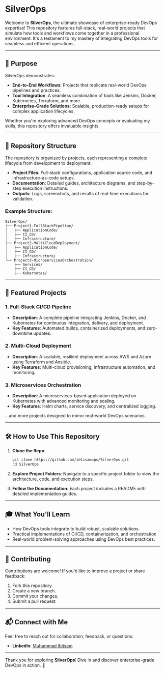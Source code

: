 # SilverOps

Welcome to **SilverOps**, the ultimate showcase of enterprise-ready DevOps expertise! This repository features full-stack, real-world projects that simulate how tools and workflows come together in a professional environment. It's a testament to my mastery of integrating DevOps tools for seamless and efficient operations.

---

## 🎯 Purpose

SilverOps demonstrates:
- **End-to-End Workflows**: Projects that replicate real-world DevOps pipelines and practices.
- **Tool Integration**: A seamless combination of tools like Jenkins, Docker, Kubernetes, Terraform, and more.
- **Enterprise-Grade Solutions**: Scalable, production-ready setups for complex application lifecycles.

Whether you're exploring advanced DevOps concepts or evaluating my skills, this repository offers invaluable insights.

---

## 📁 Repository Structure

The repository is organized by projects, each representing a complete lifecycle from development to deployment:

- **Project Files**: Full-stack configurations, application source code, and infrastructure-as-code setups.
- **Documentation**: Detailed guides, architecture diagrams, and step-by-step execution instructions.
- **Outputs**: Logs, screenshots, and results of real-time executions for validation.

### Example Structure:
```
SilverOps/
├── Project1-FullStackPipeline/
│   ├── ApplicationCode/
│   ├── CI_CD/
│   ├── Infrastructure/
├── Project2-MultiCloudDeployment/
│   ├── ApplicationCode/
│   ├── CI_CD/
│   ├── Infrastructure/
└── Project3-MicroservicesOrchestration/
    ├── Services/
    ├── CI_CD/
    ├── Kubernetes/
```

---

## 🚀 Featured Projects

### 1. **Full-Stack CI/CD Pipeline**
- **Description**: A complete pipeline integrating Jenkins, Docker, and Kubernetes for continuous integration, delivery, and deployment.
- **Key Features**: Automated builds, containerized deployments, and zero-downtime updates.

### 2. **Multi-Cloud Deployment**
- **Description**: A scalable, resilient deployment across AWS and Azure using Terraform and Ansible.
- **Key Features**: Multi-cloud provisioning, infrastructure automation, and monitoring.

### 3. **Microservices Orchestration**
- **Description**: A microservices-based application deployed on Kubernetes with advanced monitoring and scaling.
- **Key Features**: Helm charts, service discovery, and centralized logging.

...and more projects designed to mirror real-world DevOps scenarios.

---

## 🛠️ How to Use This Repository

1. **Clone the Repo**:
   ```bash
   git clone https://github.com/ibtisamops/SilverOps.git
   cd SilverOps
   ```

2. **Explore Project Folders**:
   Navigate to a specific project folder to view the architecture, code, and execution steps.

3. **Follow the Documentation**:
   Each project includes a README with detailed implementation guides.

---

## 🎓 What You'll Learn

- How DevOps tools integrate to build robust, scalable solutions.
- Practical implementations of CI/CD, containerization, and orchestration.
- Real-world problem-solving approaches using DevOps best practices.

---

## 🤝 Contributing

Contributions are welcome! If you'd like to improve a project or share feedback:
1. Fork this repository.
2. Create a new branch.
3. Commit your changes.
4. Submit a pull request.

---

## 📬 Connect with Me

Feel free to reach out for collaboration, feedback, or questions:
- **LinkedIn**: [Muhammad Ibtisam](https://www.linkedin.com/in/ibtisamops)


---

Thank you for exploring **SilverOps**! Dive in and discover enterprise-grade DevOps in action. 🚀